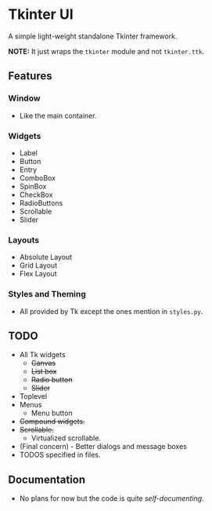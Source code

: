 # Tkinter UI
A simple light-weight standalone Tkinter framework.

**NOTE:** It just wraps the `tkinter` module and not `tkinter.ttk`.

## Features
### Window
- Like the main container.

### Widgets
- Label
- Button
- Entry
- ComboBox
- SpinBox
- CheckBox
- RadioButtons
- Scrollable
- Slider

### Layouts
- Absolute Layout
- Grid Layout
- Flex Layout

### Styles and Theming
- All provided by Tk except the ones mention in `styles.py`.


## TODO
- All Tk widgets
  - ~~Canvas~~
  - ~~List box~~
  - ~~Radio button~~
  - ~~Slider~~
- Toplevel
- Menus
  - Menu button
- ~~Compound widgets.~~
- ~~Scrollable.~~
    - Virtualized scrollable.
- (Final concern) - Better dialogs and message boxes
- TODOS specified in files.

## Documentation
- No plans for now but the code is quite _self-documenting_.
